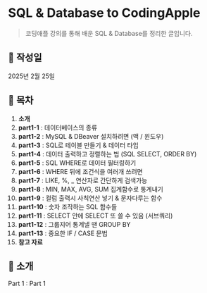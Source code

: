 # SQL & Database to CodingApple

> 코딩애플 강의를 통해 배운 SQL & Database를 정리한 글입니다.

## 📅 작성일

2025년 2월 25일

## 📌 목차
1. **소개**
1. **part1-1** : 데이터베이스의 종류  
2. **part1-2** : MySQL & DBeaver 설치하려면 (맥 / 윈도우)
3. **part1-3** : SQL로 테이블 만들기 & 데이터 타입
4. **part1-4** : 데이터 출력하고 정렬하는 법 (SQL SELECT, ORDER BY)
5. **part1-5** : SQL WHERE로 데이터 필터링하기
6. **part1-6** : WHERE 뒤에 조건식을 여러개 쓰려면
7. **part1-7** : LIKE, %, \_ 연산자로 간단하게 검색가능
7. **part1-8** : MIN, MAX, AVG, SUM 집계함수로 통계내기
7. **part1-9** : 컬럼 출력시 사칙연산 넣기 & 문자다루는 함수
7. **part1-10** : 숫자 조작하는 SQL 함수들
7. **part1-11** : SELECT 안에 SELECT 또 쓸 수 있음 (서브쿼리)
7. **part1-12** : 그룹지어 통계낼 땐 GROUP BY
7. **part1-13** : 중요한 IF / CASE 문법
17. **참고 자료**

## 📝 소개
Part 1 : Part 1

